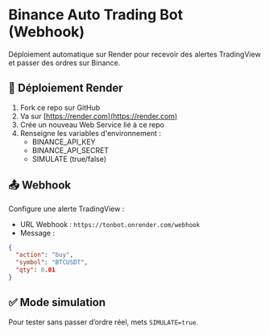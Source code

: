 # Binance Auto Trading Bot (Webhook)
Déploiement automatique sur Render pour recevoir des alertes TradingView et passer des ordres sur Binance.

## 🚀 Déploiement Render
1. Fork ce repo sur GitHub
2. Va sur [https://render.com](https://render.com)
3. Crée un nouveau Web Service lié à ce repo
4. Renseigne les variables d'environnement :
   - BINANCE_API_KEY
   - BINANCE_API_SECRET
   - SIMULATE (true/false)

## 📤 Webhook
Configure une alerte TradingView :
- URL Webhook : `https://tonbot.onrender.com/webhook`
- Message :
```json
{
  "action": "buy",
  "symbol": "BTCUSDT",
  "qty": 0.01
}
```

## ✅ Mode simulation
Pour tester sans passer d’ordre réel, mets `SIMULATE=true`.
